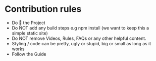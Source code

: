 # Contribution rules

- Do 🌟 the Project
- Do NOT add any build steps e.g npm install (we want to keep this a simple static site)
- Do NOT remove Videos, Rules, FAQs or any other helpful content.
- Styling / code can be pretty, ugly or stupid, big or small as long as it works
- Follow the Guide

